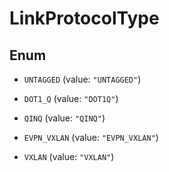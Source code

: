 

# LinkProtocolType

## Enum


* `UNTAGGED` (value: `"UNTAGGED"`)

* `DOT1_Q` (value: `"DOT1Q"`)

* `QINQ` (value: `"QINQ"`)

* `EVPN_VXLAN` (value: `"EVPN_VXLAN"`)

* `VXLAN` (value: `"VXLAN"`)



